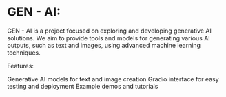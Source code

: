 # GEN - AI:

GEN - AI is a project focused on exploring and developing generative AI solutions. We aim to provide tools and models for generating various AI outputs, such as text and images, using advanced machine learning techniques.

Features:

Generative AI models for text and image creation
Gradio interface for easy testing and deployment
Example demos and tutorials
